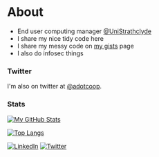 # About

- End user computing manager [@UniStrathclyde](https://www.strath.ac.uk)
- I share my nice tidy code here
- I share my messy code on [my gists](https://gist.github.com/adotcoop) page
- I also do infosec things

### Twitter
I'm also on twitter at [@adotcoop](https://twitter.com/adotcoop "@adotcoop").

### Stats
[![My GitHub Stats](https://github-readme-stats.vercel.app/api?username=adotcoop&theme=graywhite)](https://github.com/anuraghazra/github-readme-stats)

[![Top Langs](https://github-readme-stats.vercel.app/api/top-langs/?username=adotcoop&layout=compact&hide=java,html,ruby,css&theme=graywhite)](https://github.com/anuraghazra/github-readme-stats)

<a href="https://www.linkedin.com/in/adotcoop/"><img src="https://img.shields.io/badge/LinkedIn--_.svg?style=social&logo=linkedin" alt="LinkedIn"></a>
<a href="https://twitter.com/adotcoop"><img src="https://img.shields.io/twitter/follow/adotcoop?label=Twitter&style=social" alt="Twitter"></a>



